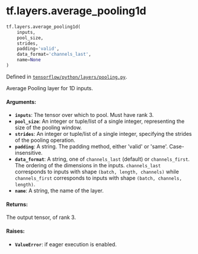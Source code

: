 <div itemscope itemtype="http://developers.google.com/ReferenceObject">
<meta itemprop="name" content="tf.layers.average_pooling1d" />
<meta itemprop="path" content="Stable" />
</div>

# tf.layers.average_pooling1d

``` python
tf.layers.average_pooling1d(
    inputs,
    pool_size,
    strides,
    padding='valid',
    data_format='channels_last',
    name=None
)
```



Defined in [`tensorflow/python/layers/pooling.py`](/code/stable/tensorflow/python/layers/pooling.py).

Average Pooling layer for 1D inputs.

#### Arguments:

* <b>`inputs`</b>: The tensor over which to pool. Must have rank 3.
* <b>`pool_size`</b>: An integer or tuple/list of a single integer,
    representing the size of the pooling window.
* <b>`strides`</b>: An integer or tuple/list of a single integer, specifying the
    strides of the pooling operation.
* <b>`padding`</b>: A string. The padding method, either 'valid' or 'same'.
    Case-insensitive.
* <b>`data_format`</b>: A string, one of `channels_last` (default) or `channels_first`.
    The ordering of the dimensions in the inputs.
    `channels_last` corresponds to inputs with shape
    `(batch, length, channels)` while `channels_first` corresponds to
    inputs with shape `(batch, channels, length)`.
* <b>`name`</b>: A string, the name of the layer.


#### Returns:

The output tensor, of rank 3.


#### Raises:

* <b>`ValueError`</b>: if eager execution is enabled.